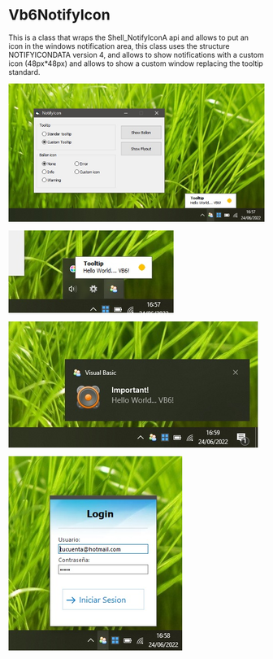 # Vb6NotifyIcon
This is a class that wraps the Shell_NotifyIconA api and allows to put an icon in the windows notification area, this class uses the structure NOTIFYICONDATA version 4, and allows to show notifications with a custom icon (48px*48px) and allows to show a custom window replacing the tooltip standard.

 ![ITypeComp::Bind](/screens/nid00.jpg)
 
 ![ITypeComp::Bind](/screens/nid01.jpg)
 
 ![ITypeComp::Bind](/screens/nid03.jpg)
	
 ![ITypeComp::Bind](/screens/nid04.jpg)